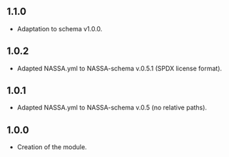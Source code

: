 ## 1.1.0
- Adaptation to schema v1.0.0.
## 1.0.2
- Adapted NASSA.yml to NASSA-schema v.0.5.1 (SPDX license format).
## 1.0.1
- Adapted NASSA.yml to NASSA-schema v.0.5 (no relative paths).
## 1.0.0
- Creation of the module.
